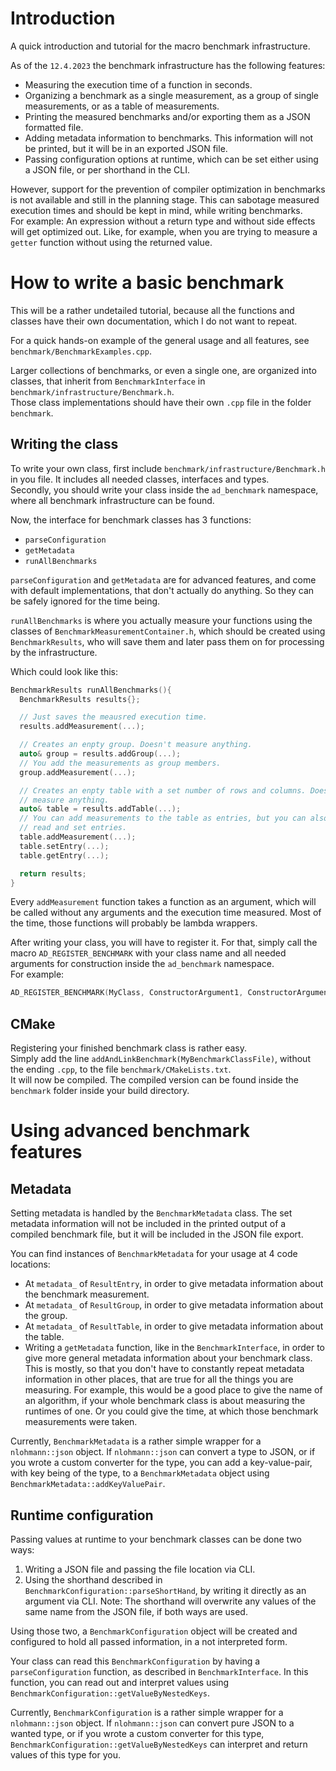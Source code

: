 # Introduction
A quick introduction and tutorial for the macro benchmark infrastructure.

As of the `12.4.2023` the benchmark infrastructure has the following features:
- Measuring the execution time of a function in seconds.
- Organizing a benchmark as a single measurement, as a group of single measurements, or as a table of measurements.
- Printing the measured benchmarks and/or exporting them as a JSON formatted file.
- Adding metadata information to benchmarks. This information will not be printed, but it will be in an exported JSON file.
- Passing configuration options at runtime, which can be set either using a JSON file, or per shorthand in the CLI.

However, support for the prevention of compiler optimization in benchmarks is not available and still in the planning stage. This can sabotage measured execution times and should be kept in mind, while writing benchmarks.  
For example: An expression without a return type and without side effects will get optimized out. Like, for example, when you are trying to measure a `getter` function without using the returned value.

# How to write a basic benchmark
This will be a rather undetailed tutorial, because all the functions and classes have their own documentation, which I do not want to repeat.

For a quick hands-on example of the general usage and all features, see `benchmark/BenchmarkExamples.cpp`.

Larger collections of benchmarks, or even a single one, are organized into classes, that inherit from `BenchmarkInterface` in `benchmark/infrastructure/Benchmark.h`.  
Those class implementations should have their own `.cpp` file in the folder `benchmark`.

## Writing the class
To write your own class, first include `benchmark/infrastructure/Benchmark.h` in you file. It includes all needed classes, interfaces and types.  
Secondly, you should write your class inside the `ad_benchmark` namespace, where all benchmark infrastructure can be found.

Now, the interface for benchmark classes has 3 functions:
- `parseConfiguration`
- `getMetadata`
- `runAllBenchmarks`  

`parseConfiguration` and `getMetadata` are for advanced features, and come with default implementations, that don't actually do anything. So they can be safely ignored for the time being.  

`runAllBenchmarks` is where you actually measure your functions using the classes of `BenchmarkMeasurementContainer.h`, which should be created using `BenchmarkResults`, who will save them and later pass them on for processing by the infrastructure.

Which could look like this:
```c++
BenchmarkResults runAllBenchmarks(){
  BenchmarkResults results{};

  // Just saves the meausred execution time.
  results.addMeasurement(...);

  // Creates an enpty group. Doesn't measure anything.
  auto& group = results.addGroup(...);
  // You add the measurements as group members.
  group.addMeasurement(...);

  // Creates an enpty table with a set number of rows and columns. Doesn't
  // measure anything.
  auto& table = results.addTable(...);
  // You can add measurements to the table as entries, but you can also
  // read and set entries.
  table.addMeasurement(...);
  table.setEntry(...);
  table.getEntry(...);

  return results;
}
```

Every `addMeasurement` function takes a function as an argument, which will be called without any arguments and the execution time measured. Most of the time, those functions will probably be lambda wrappers.

After writing your class, you will have to register it. For that, simply call the macro `AD_REGISTER_BENCHMARK` with your class name and all needed arguments for construction inside the `ad_benchmark` namespace.  
For example:
```c++
AD_REGISTER_BENCHMARK(MyClass, ConstructorArgument1, ConstructorArgument2, ...);
```

## CMake
Registering your finished benchmark class is rather easy.  
Simply add the line `addAndLinkBenchmark(MyBenchmarkClassFile)`, without the ending `.cpp`, to the file `benchmark/CMakeLists.txt`.  
It will now be compiled. The compiled version can be found inside the `benchmark` folder inside your build directory.

# Using advanced benchmark features
## Metadata
Setting metadata is handled by the `BenchmarkMetadata` class. The set metadata information will not be included in the printed output of a compiled benchmark file, but it will be included in the JSON file export.

You can find instances of `BenchmarkMetadata` for your usage at 4 code locations:
- At `metadata_` of `ResultEntry`, in order to give metadata information about the benchmark measurement.
- At `metadata_` of `ResultGroup`, in order to give metadata information about the group.
- At `metadata_` of `ResultTable`, in order to give metadata information about the table.
- Writing a `getMetadata` function, like in the `BenchmarkInterface`, in order to give more general metadata information about your benchmark class. This is mostly, so that you don't have to constantly repeat metadata information in other places, that are true for all the things you are measuring. For example, this would be a good place to give the name of an algorithm, if your whole benchmark class is about measuring the runtimes of one. Or you could give the time, at which those benchmark measurements were taken.

Currently, `BenchmarkMetadata` is a rather simple wrapper for a `nlohmann::json` object. If `nlohmann::json` can convert a type to JSON, or if you wrote a custom converter for the type, you can add a key-value-pair, with key being of the type, to a `BenchmarkMetadata` object using `BenchmarkMetadata::addKeyValuePair`.

## Runtime configuration
Passing values at runtime to your benchmark classes can be done two ways:
1. Writing a JSON file and passing the file location via CLI.
2. Using the shorthand described in `BenchmarkConfiguration::parseShortHand`, by writing it directly as an argument via CLI. Note: The shorthand will overwrite any values of the same name from the JSON file, if both ways are used.

Using those two, a `BenchmarkConfiguration` object will be created and configured to hold all passed information, in a not interpreted form.

Your class can read this `BenchmarkConfiguration` by having a `parseConfiguration` function, as described in `BenchmarkInterface`. In this function, you can read out and interpret values using `BenchmarkConfiguration::getValueByNestedKeys`.

Currently, `BenchmarkConfiguration` is a rather simple wrapper for a `nlohmann::json` object. If `nlohmann::json` can convert pure JSON to a wanted type, or if you wrote a custom converter for this type, `BenchmarkConfiguration::getValueByNestedKeys` can interpret and return values of this type for you.
